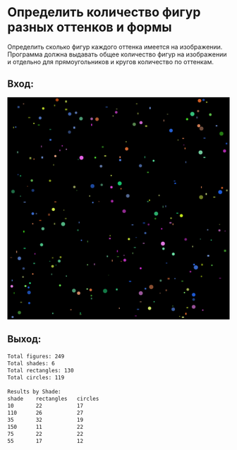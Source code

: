 # Определить количество фигур разных оттенков и формы

Определить сколько фигур каждого оттенка имеется на изображении. Программа должна выдавать общее количество фигур на
изображении и отдельно для прямоугольников и кругов количество по оттенкам.

## Вход: 

![Image](files/balls_and_rects.png)

## Выход:

```
Total figures: 249
Total shades: 6
Total rectangles: 130
Total circles: 119

Results by Shade:
shade    rectangles   circles 
10       22           17      
110      26           27      
35       32           19      
150      11           22      
75       22           22      
55       17           12  
```